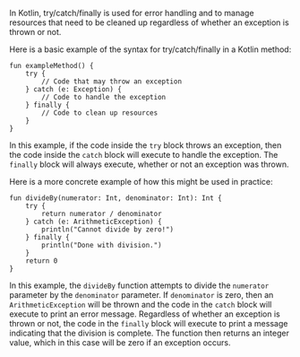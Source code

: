 In Kotlin, try/catch/finally is used for error handling and to manage resources that need to be cleaned up regardless of whether an exception is thrown or not. 

Here is a basic example of the syntax for try/catch/finally in a Kotlin method:

```
fun exampleMethod() {
    try {
        // Code that may throw an exception
    } catch (e: Exception) {
        // Code to handle the exception
    } finally {
        // Code to clean up resources
    }
}
```

In this example, if the code inside the `try` block throws an exception, then the code inside the `catch` block will execute to handle the exception. The `finally` block will always execute, whether or not an exception was thrown.

Here is a more concrete example of how this might be used in practice:

```
fun divideBy(numerator: Int, denominator: Int): Int {
    try {
        return numerator / denominator
    } catch (e: ArithmeticException) {
        println("Cannot divide by zero!")
    } finally {
        println("Done with division.")
    }
    return 0
}
```

In this example, the `divideBy` function attempts to divide the `numerator` parameter by the `denominator` parameter. If `denominator` is zero, then an `ArithmeticException` will be thrown and the code in the `catch` block will execute to print an error message. Regardless of whether an exception is thrown or not, the code in the `finally` block will execute to print a message indicating that the division is complete. The function then returns an integer value, which in this case will be zero if an exception occurs.